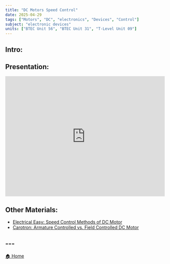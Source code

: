 ```yaml
---
title: "DC Motors Speed Control"
date: 2025-04-29
tags: ["Motors", "DC", "electronics", "Devices", "Control"]
subject: "electronic devices"
units: ["BTEC Unit 56", "BTEC Unit 31", "T-Level Unit 09"]
---
```


## Intro:

## Presentation:

<div style="position: relative; width: 100%; height: 0; padding-top: 75%;">
    <iframe src="https://EngineeringShare.github.io/engineering-hub/presentations/DC Motor Speed Control.pdf" 
        style="position: absolute; top: 0; left: 0; width: 100%; height: 100%; border: none;">
    </iframe>
</div>

## Other Materials:
* [Electrical Easy: Speed Control Methods of DC Motor](https://www.electricaleasy.com/2014/01/speed-control-methods-of-dc-motor.htmlU)
* [Carotron: Armature Controlled vs. Field Controlled DC Motor](https://www.carotron.com/articles/armature-field-control/#:~:text=Armature%20Control%20for%20DC%20Motors&text=Once%20resistance%20has%20been%20increased,the%20voltage%20that%27s%20being%20applied.)

## ---

<a href="https://engineeringshare.github.io/engineering-hub">🏠 Home</a>
